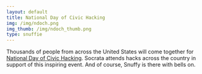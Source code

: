 ```yaml
---
layout: default
title: National Day of Civic Hacking
img: /img/ndoch.png
img_thumb: /img/ndoch_thumb.png
type: snuffie
---
```


Thousands of people from across the United States will come together for [National Day of Civic Hacking](http://hackforchange.org). Socrata attends hacks across the country in support of this inspiring event. And of course, Snuffy is there with bells on.

